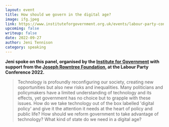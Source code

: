 ```yaml
---
layout: event
title: How should we govern in the digital age?
image: ifg.jpeg
link: https://www.instituteforgovernment.org.uk/events/labour-party-conference-2022
upcoming: false
writeup: false
date: 2022-09-27
author: Jeni Tennison
category: speaking
---
```

**Jeni spoke on this panel, organised by the [Institute for Government](https://www.instituteforgovernment.org.uk/) with support from the [Joseph Rowntree Foundation](https://www.jrf.org.uk), at the Labour Party Conference 2022.**

> Technology is profoundly reconfiguring our society, creating new opportunities but also new risks and inequalities. Many politicians and policymakers have a limited understanding of technology and its effects, yet government has no choice but to grapple with these issues. How do we take technology out of the box labelled 'digital policy' and give it the attention it needs at the heart of policy and public life? How should we reform government to take advantage of technology? What kind of state do we need in a digital age?

<!--more-->
